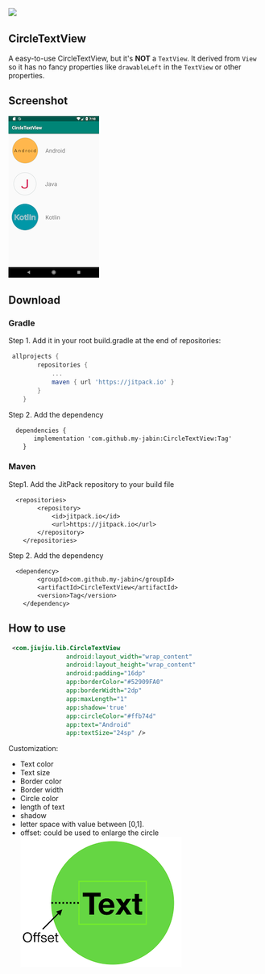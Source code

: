 [![](https://jitpack.io/v/my-jabin/CircleTextView.svg)](https://jitpack.io/#my-jabin/CircleTextView)

## CircleTextView

A easy-to-use CircleTextView, but it's **NOT** a `TextView`. It derived from `View` so it has no fancy properties like `drawableLeft` in the `TextView` or other properties.  

## Screenshot
![screenshot](images/screenshot.png)

## Download

### Gradle
Step 1. Add it in your root build.gradle at the end of repositories:

``` gradle
 allprojects {
		repositories {
			...
			maven { url 'https://jitpack.io' }
		}
	}
```
Step 2. Add the dependency

```
  dependencies {
	   implementation 'com.github.my-jabin:CircleTextView:Tag'
	}
```

### Maven
Step1. Add the JitPack repository to your build file
```
  <repositories>
		<repository>
		    <id>jitpack.io</id>
		    <url>https://jitpack.io</url>
		</repository>
	</repositories>
```
Step 2. Add the dependency
```
  <dependency>
	    <groupId>com.github.my-jabin</groupId>
	    <artifactId>CircleTextView</artifactId>
	    <version>Tag</version>
	</dependency>
```


## How to use
``` xml
 <com.jiujiu.lib.CircleTextView
                android:layout_width="wrap_content"
                android:layout_height="wrap_content"
                android:padding="16dp"
                app:borderColor="#52909FA0"
                app:borderWidth="2dp"
                app:maxLength="1"
                app:shadow='true'
                app:circleColor="#ffb74d"
                app:text="Android"
                app:textSize="24sp" />
```

Customization:
* Text color
* Text size
* Border color
* Border width
* Circle color
* length of text
* shadow
* letter space with value between \[0,1\].
* offset: could be used to enlarge the circle
![](images/offset.png)

